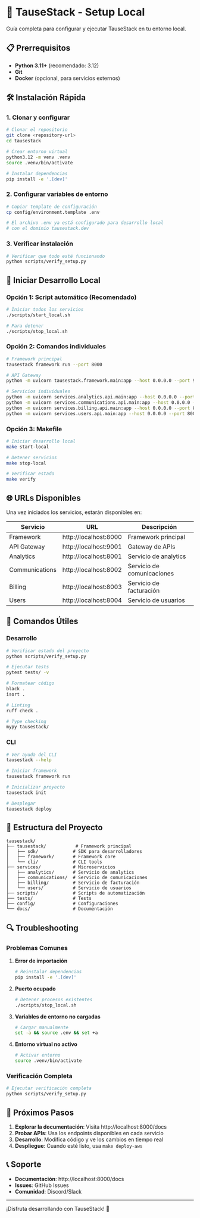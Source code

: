 # 🚀 TauseStack - Setup Local

Guía completa para configurar y ejecutar TauseStack en tu entorno local.

## 📋 Prerrequisitos

- **Python 3.11+** (recomendado: 3.12)
- **Git**
- **Docker** (opcional, para servicios externos)

## 🛠️ Instalación Rápida

### 1. Clonar y configurar

```bash
# Clonar el repositorio
git clone <repository-url>
cd tausestack

# Crear entorno virtual
python3.12 -m venv .venv
source .venv/bin/activate

# Instalar dependencias
pip install -e '.[dev]'
```

### 2. Configurar variables de entorno

```bash
# Copiar template de configuración
cp config/environment.template .env

# El archivo .env ya está configurado para desarrollo local
# con el dominio tausestack.dev
```

### 3. Verificar instalación

```bash
# Verificar que todo esté funcionando
python scripts/verify_setup.py
```

## 🚀 Iniciar Desarrollo Local

### Opción 1: Script automático (Recomendado)

```bash
# Iniciar todos los servicios
./scripts/start_local.sh

# Para detener
./scripts/stop_local.sh
```

### Opción 2: Comandos individuales

```bash
# Framework principal
tausestack framework run --port 8000

# API Gateway
python -m uvicorn tausestack.framework.main:app --host 0.0.0.0 --port 9001 --reload

# Servicios individuales
python -m uvicorn services.analytics.api.main:app --host 0.0.0.0 --port 8001 --reload
python -m uvicorn services.communications.api.main:app --host 0.0.0.0 --port 8002 --reload
python -m uvicorn services.billing.api.main:app --host 0.0.0.0 --port 8003 --reload
python -m uvicorn services.users.api.main:app --host 0.0.0.0 --port 8004 --reload
```

### Opción 3: Makefile

```bash
# Iniciar desarrollo local
make start-local

# Detener servicios
make stop-local

# Verificar estado
make verify
```

## 🌐 URLs Disponibles

Una vez iniciados los servicios, estarán disponibles en:

| Servicio | URL | Descripción |
|----------|-----|-------------|
| Framework | http://localhost:8000 | Framework principal |
| API Gateway | http://localhost:9001 | Gateway de APIs |
| Analytics | http://localhost:8001 | Servicio de analytics |
| Communications | http://localhost:8002 | Servicio de comunicaciones |
| Billing | http://localhost:8003 | Servicio de facturación |
| Users | http://localhost:8004 | Servicio de usuarios |

## 🔧 Comandos Útiles

### Desarrollo

```bash
# Verificar estado del proyecto
python scripts/verify_setup.py

# Ejecutar tests
pytest tests/ -v

# Formatear código
black .
isort .

# Linting
ruff check .

# Type checking
mypy tausestack/
```

### CLI

```bash
# Ver ayuda del CLI
tausestack --help

# Iniciar framework
tausestack framework run

# Inicializar proyecto
tausestack init

# Desplegar
tausestack deploy
```

## 📁 Estructura del Proyecto

```
tausestack/
├── tausestack/           # Framework principal
│   ├── sdk/             # SDK para desarrolladores
│   ├── framework/       # Framework core
│   └── cli/             # CLI tools
├── services/            # Microservicios
│   ├── analytics/       # Servicio de analytics
│   ├── communications/  # Servicio de comunicaciones
│   ├── billing/         # Servicio de facturación
│   └── users/           # Servicio de usuarios
├── scripts/             # Scripts de automatización
├── tests/               # Tests
├── config/              # Configuraciones
└── docs/                # Documentación
```

## 🔍 Troubleshooting

### Problemas Comunes

1. **Error de importación**
   ```bash
   # Reinstalar dependencias
   pip install -e '.[dev]'
   ```

2. **Puerto ocupado**
   ```bash
   # Detener procesos existentes
   ./scripts/stop_local.sh
   ```

3. **Variables de entorno no cargadas**
   ```bash
   # Cargar manualmente
   set -a && source .env && set +a
   ```

4. **Entorno virtual no activo**
   ```bash
   # Activar entorno
   source .venv/bin/activate
   ```

### Verificación Completa

```bash
# Ejecutar verificación completa
python scripts/verify_setup.py
```

## 🚀 Próximos Pasos

1. **Explorar la documentación**: Visita http://localhost:8000/docs
2. **Probar APIs**: Usa los endpoints disponibles en cada servicio
3. **Desarrollo**: Modifica código y ve los cambios en tiempo real
4. **Despliegue**: Cuando esté listo, usa `make deploy-aws`

## 📞 Soporte

- **Documentación**: http://localhost:8000/docs
- **Issues**: GitHub Issues
- **Comunidad**: Discord/Slack

---

¡Disfruta desarrollando con TauseStack! 🎉 